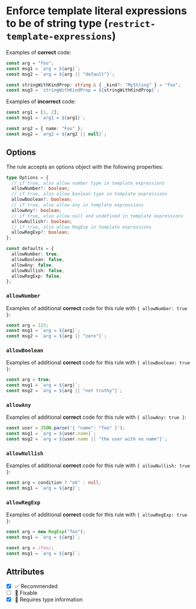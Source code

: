 # Enforce template literal expressions to be of string type (`restrict-template-expressions`)

Examples of **correct** code:

```ts
const arg = "foo";
const msg1 = `arg = ${arg}`;
const msg2 = `arg = ${arg || "default"}`;

const stringWithKindProp: string & { _kind?: "MyString" } = "foo";
const msg3 = `stringWithKindProp = ${stringWithKindProp}`;
```

Examples of **incorrect** code:

```ts
const arg1 = [1, 2];
const msg1 = `arg1 = ${arg1}`;

const arg2 = { name: "Foo" };
const msg2 = `arg2 = ${arg2 || null}`;
```

## Options

The rule accepts an options object with the following properties:

```ts
type Options = {
  // if true, also allow number type in template expressions
  allowNumber?: boolean;
  // if true, also allow boolean type in template expressions
  allowBoolean?: boolean;
  // if true, also allow any in template expressions
  allowAny?: boolean;
  // if true, also allow null and undefined in template expressions
  allowNullish?: boolean;
  // if true, also allow RegExp in template expressions
  allowRegExp?: boolean;
};

const defaults = {
  allowNumber: true,
  allowBoolean: false,
  allowAny: false,
  allowNullish: false,
  allowRegExp: false,
};
```

### `allowNumber`

Examples of additional **correct** code for this rule with
`{ allowNumber: true }`:

```ts
const arg = 123;
const msg1 = `arg = ${arg}`;
const msg2 = `arg = ${arg || "zero"}`;
```

### `allowBoolean`

Examples of additional **correct** code for this rule with
`{ allowBoolean: true }`:

```ts
const arg = true;
const msg1 = `arg = ${arg}`;
const msg2 = `arg = ${arg || "not truthy"}`;
```

### `allowAny`

Examples of additional **correct** code for this rule with `{ allowAny: true }`:

```ts
const user = JSON.parse('{ "name": "foo" }');
const msg1 = `arg = ${user.name}`;
const msg2 = `arg = ${user.name || "the user with no name"}`;
```

### `allowNullish`

Examples of additional **correct** code for this rule with
`{ allowNullish: true }`:

```ts
const arg = condition ? "ok" : null;
const msg1 = `arg = ${arg}`;
```

### `allowRegExp`

Examples of additional **correct** code for this rule with
`{ allowRegExp: true }`:

```ts
const arg = new RegExp("foo");
const msg1 = `arg = ${arg}`;
```

```ts
const arg = /foo/;
const msg1 = `arg = ${arg}`;
```

## Attributes

- [x] ✅ Recommended
- [ ] 🔧 Fixable
- [x] 💭 Requires type information
